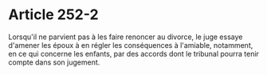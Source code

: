 # Article 252-2

Lorsqu'il ne parvient pas à les faire renoncer au divorce, le juge essaye d'amener les époux à en régler les conséquences à l'amiable, notamment, en ce qui concerne les enfants, par des accords dont le tribunal pourra tenir compte dans son jugement.